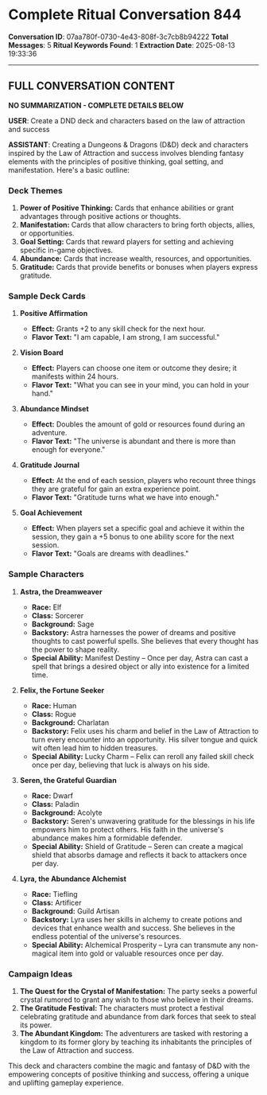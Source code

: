 # Complete Ritual Conversation 844

**Conversation ID**: 07aa780f-0730-4e43-808f-3c7cb8b94222
**Total Messages**: 5
**Ritual Keywords Found**: 1
**Extraction Date**: 2025-08-13 19:33:36

---

## FULL CONVERSATION CONTENT

**NO SUMMARIZATION - COMPLETE DETAILS BELOW**

**USER**: Create a DND deck and characters based on the law of attraction and success

**ASSISTANT**: Creating a Dungeons & Dragons (D&D) deck and characters inspired by the Law of Attraction and success involves blending fantasy elements with the principles of positive thinking, goal setting, and manifestation. Here's a basic outline:

### Deck Themes
1. **Power of Positive Thinking:** Cards that enhance abilities or grant advantages through positive actions or thoughts.
2. **Manifestation:** Cards that allow characters to bring forth objects, allies, or opportunities.
3. **Goal Setting:** Cards that reward players for setting and achieving specific in-game objectives.
4. **Abundance:** Cards that increase wealth, resources, and opportunities.
5. **Gratitude:** Cards that provide benefits or bonuses when players express gratitude.

### Sample Deck Cards

1. **Positive Affirmation**
   - **Effect:** Grants +2 to any skill check for the next hour.
   - **Flavor Text:** "I am capable, I am strong, I am successful."

2. **Vision Board**
   - **Effect:** Players can choose one item or outcome they desire; it manifests within 24 hours.
   - **Flavor Text:** "What you can see in your mind, you can hold in your hand."

3. **Abundance Mindset**
   - **Effect:** Doubles the amount of gold or resources found during an adventure.
   - **Flavor Text:** "The universe is abundant and there is more than enough for everyone."

4. **Gratitude Journal**
   - **Effect:** At the end of each session, players who recount three things they are grateful for gain an extra experience point.
   - **Flavor Text:** "Gratitude turns what we have into enough."

5. **Goal Achievement**
   - **Effect:** When players set a specific goal and achieve it within the session, they gain a +5 bonus to one ability score for the next session.
   - **Flavor Text:** "Goals are dreams with deadlines."

### Sample Characters

1. **Astra, the Dreamweaver**
   - **Race:** Elf
   - **Class:** Sorcerer
   - **Background:** Sage
   - **Backstory:** Astra harnesses the power of dreams and positive thoughts to cast powerful spells. She believes that every thought has the power to shape reality.
   - **Special Ability:** Manifest Destiny – Once per day, Astra can cast a spell that brings a desired object or ally into existence for a limited time.

2. **Felix, the Fortune Seeker**
   - **Race:** Human
   - **Class:** Rogue
   - **Background:** Charlatan
   - **Backstory:** Felix uses his charm and belief in the Law of Attraction to turn every encounter into an opportunity. His silver tongue and quick wit often lead him to hidden treasures.
   - **Special Ability:** Lucky Charm – Felix can reroll any failed skill check once per day, believing that luck is always on his side.

3. **Seren, the Grateful Guardian**
   - **Race:** Dwarf
   - **Class:** Paladin
   - **Background:** Acolyte
   - **Backstory:** Seren's unwavering gratitude for the blessings in his life empowers him to protect others. His faith in the universe's abundance makes him a formidable defender.
   - **Special Ability:** Shield of Gratitude – Seren can create a magical shield that absorbs damage and reflects it back to attackers once per day.

4. **Lyra, the Abundance Alchemist**
   - **Race:** Tiefling
   - **Class:** Artificer
   - **Background:** Guild Artisan
   - **Backstory:** Lyra uses her skills in alchemy to create potions and devices that enhance wealth and success. She believes in the endless potential of the universe's resources.
   - **Special Ability:** Alchemical Prosperity – Lyra can transmute any non-magical item into gold or valuable resources once per day.

### Campaign Ideas

1. **The Quest for the Crystal of Manifestation:** The party seeks a powerful crystal rumored to grant any wish to those who believe in their dreams.
2. **The Gratitude Festival:** The characters must protect a festival celebrating gratitude and abundance from dark forces that seek to steal its power.
3. **The Abundant Kingdom:** The adventurers are tasked with restoring a kingdom to its former glory by teaching its inhabitants the principles of the Law of Attraction and success.

This deck and characters combine the magic and fantasy of D&D with the empowering concepts of positive thinking and success, offering a unique and uplifting gameplay experience.